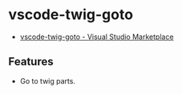 # vscode-twig-goto
- [vscode-twig-goto - Visual Studio Marketplace](https://marketplace.visualstudio.com/items?itemName=YukiAdachi.vscode-twig-goto)

## Features
- Go to twig parts.

